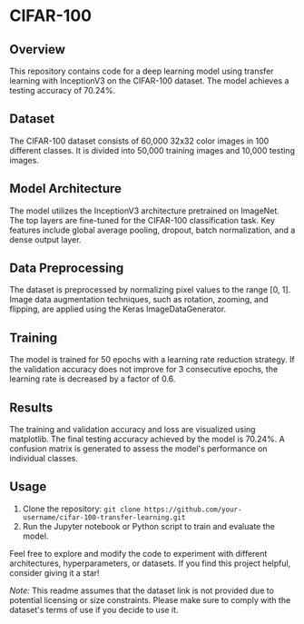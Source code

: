 # CIFAR-100

## Overview
This repository contains code for a deep learning model using transfer learning with InceptionV3 on the CIFAR-100 dataset. The model achieves a testing accuracy of 70.24%.

## Dataset
The CIFAR-100 dataset consists of 60,000 32x32 color images in 100 different classes. It is divided into 50,000 training images and 10,000 testing images.

## Model Architecture
The model utilizes the InceptionV3 architecture pretrained on ImageNet. The top layers are fine-tuned for the CIFAR-100 classification task. Key features include global average pooling, dropout, batch normalization, and a dense output layer.

## Data Preprocessing
The dataset is preprocessed by normalizing pixel values to the range [0, 1]. Image data augmentation techniques, such as rotation, zooming, and flipping, are applied using the Keras ImageDataGenerator.

## Training
The model is trained for 50 epochs with a learning rate reduction strategy. If the validation accuracy does not improve for 3 consecutive epochs, the learning rate is decreased by a factor of 0.6.

## Results
The training and validation accuracy and loss are visualized using matplotlib. The final testing accuracy achieved by the model is 70.24%. A confusion matrix is generated to assess the model's performance on individual classes.

## Usage
1. Clone the repository: `git clone https://github.com/your-username/cifar-100-transfer-learning.git`
2. Run the Jupyter notebook or Python script to train and evaluate the model.

Feel free to explore and modify the code to experiment with different architectures, hyperparameters, or datasets. If you find this project helpful, consider giving it a star!

*Note:* This readme assumes that the dataset link is not provided due to potential licensing or size constraints. Please make sure to comply with the dataset's terms of use if you decide to use it.
